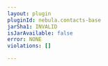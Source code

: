 ```yaml
---
layout: plugin
pluginId: nebula.contacts-base
jarSha1: INVALID
isJarAvailable: false
error: NONE
violations: []

---
```

